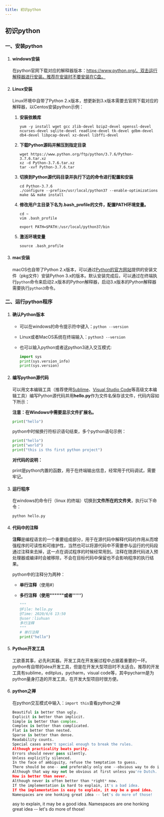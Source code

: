 ```yaml
---
title: 初识python
---
```


## 初识python

### 一、安装python

1. #### windows安装

    在python官网下载对应的解释器版本：https://www.python.org/。双击运行解释器进行安装。推荐在安装时不要安装在C盘。

2. #### Linux安装

    Linux环境中自带了Python 2.x版本，想更新到3.x版本需要去官网下载对应的解释器，以Centos安装python示例：

    1. **安装依赖库**

        ```
        yum -y install wget gcc zlib-devel bzip2-devel openssl-devel ncurses-devel sqlite-devel readline-devel tk-devel gdbm-devel db4-devel libpcap-devel xz-devel libffi-devel
        ```

    2. **下载Python源码并解压到指定目录**

        ```
        wget https://www.python.org/ftp/python/3.7.6/Python-3.7.6.tar.xz
        xz -d Python-3.7.6.tar.xz
        tar -xvf Python-3.7.6.tar
        ```

    3. **切换到Python源代码目录并执行下边的命令进行配置和安装**

        ```
        cd Python-3.7.6
        ./configure --prefix=/usr/local/python37 --enable-optimizations
        make && make install
        ```

    4. **修改用户主目录下名为.bash_profile的文件，配置PATH环境变量。**

        ```
        cd ~
        vim .bash_profile
        ```

        ```
        export PATH=$PATH:/usr/local/python37/bin
        ```

        

    5. **激活环境变量**

        ```
        source .bash_profile
        ```

3. #### mac安装

    macOS也自带了Python 2.x版本，可以通过[Python的官方网站](https://www.python.org/)提供的安装文件（pkg文件）安装Python 3.x的版本。默认安装完成后，可以通过在终端执行`python`命令来启动2.x版本的Python解释器，启动3.x版本的Python解释器需要执行`python3`命令。

### 二、运行python程序

1. #### 确认Python版本

    - 可以在windows的命令提示符中键入：`python --version`

    - Linux或者MacOS系统在终端输入：`python3 --version`

    - 也可以输入python或者这python3进入交互模式:

        ```python
        import sys
        print(sys.version_info)
        print(sys.version)
        ```

2. #### 编写python源代码

    可以用文本编辑工具（推荐使用[Sublime](https://www.sublimetext.com/)、[Visual Studio Code](https://code.visualstudio.com/)等高级文本编辑工具）编写Python源代码并用**hello.py**作为文件名保存该文件，代码内容如下所示：

    **注意：在Windows中需要显示文件扩展名。**

    ```python
    print("hello")
    ```

    python中时候换行符标识语句结束，多个python语句示例：

    ```python
    print("hello")
    print("world")
    print("this is ths first python project")
    ```

    **对代码的说明：**

    ​	print是python内置的函数，用于在终端输出信息，经常用于代码调试，需要牢记。

3. #### 运行程序

    在windows的命令行（linux 的终端）切换到**文件所在的文件夹**，执行以下命令：

    ```
    python hello.py
    ```

4. #### 代码中的注释

    **注释**是编程语言的一个重要组成部分，用于在源代码中解释代码的作用从而增强程序的可读性和可维护性，当然也可以将源代码中不需要参与运行的代码段通过注释来去掉，这一点在调试程序的时候经常用到。注释在随源代码进入预处理器或编译时会被移除，不会在目标代码中保留也不会影响程序的执行结果。

    python中的注释分为两种：

    - **单行注释**（使用#）

    - **多行注释（使用""""""或者''''''）**

        ```python
        """
        @File: hello.py
        @Time: 2020/6/6 13:50
        @user：liuhuan   
        多行注释
        """
        # 单行注释
        print("hello")
        ```

5. #### Python开发工具

    工欲善其事，必先利其器。开发工具在开发展过程中占据着重要的一环。python有自带的idea开发工具，但是在开发大型项目时不太适合。推荐的开发工具有sublime，editplus，pycharm，visual code等，其中pycharm是为python量身打造的开发工具，在开发大型项目时很方便。

6. #### python之禅

    在python交互模式中输入：`import this`查看python之禅

    ```python
    Beautiful is better than ugly.
    Explicit is better than implicit.
    Simple is better than complex.
    Complex is better than complicated.
    Flat is better than nested.
    Sparse is better than dense.
    Readability counts.
    Special cases aren't special enough to break the rules.
    Although practicality beats purity.
    Errors should never pass silently.
    Unless explicitly silenced.
    In the face of ambiguity, refuse the temptation to guess.
    There should be one-- and preferably only one --obvious way to do it
    Although that way may not be obvious at first unless you're Dutch.
    Now is better than never.
    Although never is often better than *right* now.
    If the implementation is hard to explain, it's a bad idea.
    If the implementation is easy to explain, it may be a good idea.
    Namespaces are one honking great idea -- let's do more of those!
    ```

    asy to explain, it may be a good idea.
    Namespaces are one honking great idea -- let's do more of those!
    ```

    